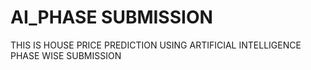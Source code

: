 # AI_PHASE SUBMISSION
THIS IS HOUSE PRICE PREDICTION USING ARTIFICIAL INTELLIGENCE PHASE WISE SUBMISSION
